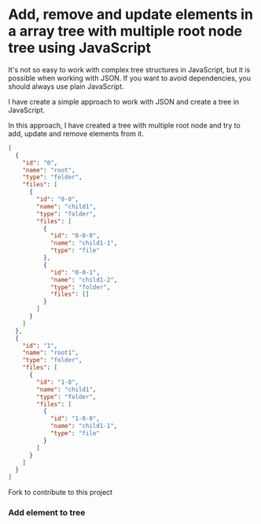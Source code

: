 # Add, remove and update elements in a array tree with multiple root node tree using JavaScript

It's not so easy to work with complex tree structures in JavaScript, but it is possible when working with JSON. If you want to avoid dependencies, you should always use plain JavaScript.

I have create a simple approach to work with JSON and create a tree in JavaScript.

In this approach, I have created a tree with multiple root node and try to add, update and remove elements from it.

```json
[
  {
    "id": "0",
    "name": "root",
    "type": "folder",
    "files": [
      {
        "id": "0-0",
        "name": "child1",
        "type": "folder",
        "files": [
          {
            "id": "0-0-0",
            "name": "child1-1",
            "type": "file"
          },
          {
            "id": "0-0-1",
            "name": "child1-2",
            "type": "folder",
            "files": []
          }
        ]
      }
    ]
  },
  {
    "id": "1",
    "name": "root1",
    "type": "folder",
    "files": [
      {
        "id": "1-0",
        "name": "child1",
        "type": "folder",
        "files": [
          {
            "id": "1-0-0",
            "name": "child1-1",
            "type": "file"
          }
        ]
      }
    ]
  }
]
```

Fork to contribute to this project

### Add element to tree
